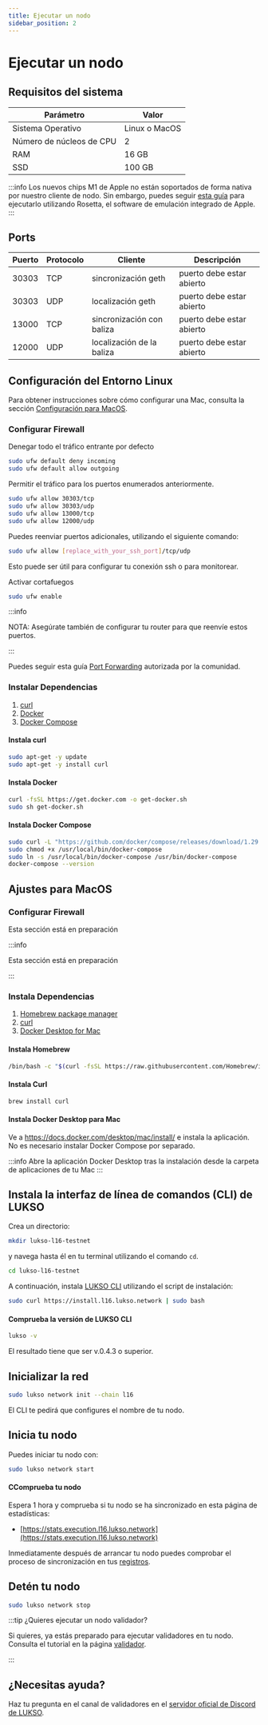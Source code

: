 ```yaml
---
title: Ejecutar un nodo
sidebar_position: 2
---
```


# Ejecutar un nodo

## Requisitos del sistema

| Parámetro                 | Valor          |
| ------------------------- | -------------- |
| Sistema Operativo         | Linux o MacOS |
| Número de núcleos de CPU  | 2              |
| RAM                       | 16 GB          |
| SSD                       | 100 GB         |

:::info
Los nuevos chips M1 de Apple no están soportados de forma nativa por nuestro cliente de nodo. Sin embargo, puedes seguir [esta guía](https://medium.com/@luki3k5/running-lukso-node-on-m1-mac-acf92d433a38) para ejecutarlo utilizando Rosetta, el software de emulación integrado de Apple.
:::

## Ports

| Puerto  | Protocolo | Cliente                   | Descripción               |
| ------- | --------- | ------------------------- | ------------------------- |
| 30303   | TCP       | sincronización geth       | puerto debe estar abierto |
| 30303   | UDP       | localización geth         | puerto debe estar abierto |
| 13000   | TCP       | sincronización con baliza | puerto debe estar abierto |
| 12000   | UDP       | localización de la baliza | puerto debe estar abierto |

## Configuración del Entorno Linux

Para obtener instrucciones sobre cómo configurar una Mac, consulta la sección [Configuración para MacOS](#macos-system-setup).

### Configurar Firewall

Denegar todo el tráfico entrante por defecto

```sh
sudo ufw default deny incoming
sudo ufw default allow outgoing
```

Permitir el tráfico para los puertos enumerados anteriormente.

```sh
sudo ufw allow 30303/tcp
sudo ufw allow 30303/udp
sudo ufw allow 13000/tcp
sudo ufw allow 12000/udp
```

Puedes reenviar puertos adicionales, utilizando el siguiente comando:

```sh
sudo ufw allow [replace_with_your_ssh_port]/tcp/udp
```

Esto puede ser útil para configurar tu conexión ssh o para monitorear.

Activar cortafuegos

```sh
sudo ufw enable
```

:::info

NOTA: Asegúrate también de configurar tu router para que reenvíe estos puertos.

:::

Puedes seguir esta guía [Port Forwarding](https://github.com/KEEZ-RobG/node-guide/blob/main/PortForward.md) autorizada por la comunidad.

### Instalar Dependencias

1. [curl](https://curl.se/)
2. [Docker](https://docs.docker.com/get-docker/)
3. [Docker Compose](https://docs.docker.com/compose/)

#### Instala curl

```sh
sudo apt-get -y update
sudo apt-get -y install curl
```

#### Instala Docker

```sh
curl -fsSL https://get.docker.com -o get-docker.sh
sudo sh get-docker.sh
```

#### Instala Docker Compose

```sh
sudo curl -L "https://github.com/docker/compose/releases/download/1.29.2/docker-compose-$(uname -s)-$(uname -m)" -o /usr/local/bin/docker-compose
sudo chmod +x /usr/local/bin/docker-compose
sudo ln -s /usr/local/bin/docker-compose /usr/bin/docker-compose
docker-compose --version
```

## Ajustes para MacOS

### Configurar Firewall

Esta sección está en preparación

:::info

Esta sección está en preparación

:::

### Instala Dependencias

1. [Homebrew package manager](https://brew.sh)
2. [curl](https://macappstore.org/curl/)
3. [Docker Desktop for Mac](https://docs.docker.com/desktop/mac/install/)

#### Instala Homebrew

```sh
/bin/bash -c "$(curl -fsSL https://raw.githubusercontent.com/Homebrew/install/HEAD/install.sh)"
```

#### Instala Curl

```sh
brew install curl
```

#### Instala Docker Desktop para Mac

Ve a https://docs.docker.com/desktop/mac/install/ e instala la aplicación.
No es necesario instalar Docker Compose por separado.

:::info
Abre la aplicación Docker Desktop tras la instalación desde la carpeta de aplicaciones de tu Mac
:::

## Instala la interfaz de línea de comandos (CLI) de LUKSO

Crea un directorio:

```sh
mkdir lukso-l16-testnet
```

y navega hasta él en tu terminal utilizando el comando `cd`.

```sh
cd lukso-l16-testnet
```

A continuación, instala [LUKSO CLI](https://github.com/lukso-network/lukso-cli) utilizando el script de instalación:

```sh
sudo curl https://install.l16.lukso.network | sudo bash
```

#### Comprueba la versión de LUKSO CLI

```sh
lukso -v
```

El resultado tiene que ser v.0.4.3 o superior.

## Inicializar la red

```sh
sudo lukso network init --chain l16
```

El CLI te pedirá que configures el nombre de tu nodo.

## Inicia tu nodo

Puedes iniciar tu nodo con:

```sh
sudo lukso network start
```

#### CComprueba tu nodo

Espera 1 hora y comprueba si tu nodo se ha sincronizado en esta página de estadísticas:

- [https://stats.execution.l16.lukso.network](https://stats.execution.l16.lukso.network)

Inmediatamente después de arrancar tu nodo puedes comprobar el proceso de sincronización en tus [registros](./logs-stats-monitoring.md).

## Detén tu nodo

```sh
sudo lukso network stop
```

:::tip ¿Quieres ejecutar un nodo validador?

Si quieres, ya estás preparado para ejecutar validadores en tu nodo. Consulta el tutorial en la página [validador](./become-validator.md).

:::

## ¿Necesitas ayuda?

Haz tu pregunta en el canal de validadores en el [servidor oficial de Discord de LUKSO](https://discord.gg/u7cmyUyw8F).
